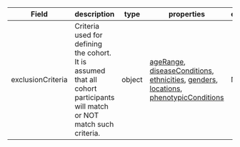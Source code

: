 |Field | description | type | properties | example | enum|
| ---| ---| ---| ---| ---| --- |
| exclusionCriteria | Criteria used for defining the cohort. It is assumed that all cohort participants will match or NOT match such criteria. | object | [ageRange](./ageRange.md), [diseaseConditions](./diseaseConditions.md), [ethnicities](./ethnicities.md), [genders](./genders.md), [locations](./locations.md), [phenotypicConditions](./phenotypicConditions.md) | NA | NA|
